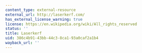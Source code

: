 ```yaml
---
content_type: external-resource
external_url: http://laserkerf.com/
has_external_license_warning: true
license: https://en.wikipedia.org/wiki/All_rights_reserved
status: ''
title: Laserkerf
uid: 386c4b91-43bb-44c3-8ca1-93a0caf2a1b4
wayback_url: ''
---
```

